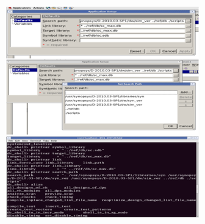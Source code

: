 ![](https://raw.githubusercontent.com/acdefg/cdn/main/obsidian/20230406111106.png)
![](https://raw.githubusercontent.com/acdefg/cdn/main/obsidian/20230406111255.png)
![](https://raw.githubusercontent.com/acdefg/cdn/main/obsidian/20230406111819.png)
